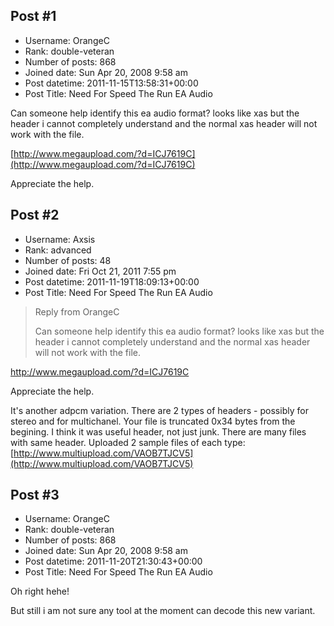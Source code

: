 ## Post #1
- Username: OrangeC
- Rank: double-veteran
- Number of posts: 868
- Joined date: Sun Apr 20, 2008 9:58 am
- Post datetime: 2011-11-15T13:58:31+00:00
- Post Title: Need For Speed The Run EA Audio

Can someone help identify this ea audio format? looks like xas but the header i cannot completely understand and the normal xas header will not work with the file.

[http://www.megaupload.com/?d=ICJ7619C](http://www.megaupload.com/?d=ICJ7619C)

Appreciate the help.
## Post #2
- Username: Axsis
- Rank: advanced
- Number of posts: 48
- Joined date: Fri Oct 21, 2011 7:55 pm
- Post datetime: 2011-11-19T18:09:13+00:00
- Post Title: Need For Speed The Run EA Audio

> Reply from OrangeC
>
> Can someone help identify this ea audio format? looks like xas but the header i cannot completely understand and the normal xas header will not work with the file.

http://www.megaupload.com/?d=ICJ7619C

Appreciate the help.

It's another adpcm variation. There are 2 types of headers - possibly for stereo and for multichanel.
Your file is truncated 0x34 bytes from the begining. 
I think it was useful header, not just junk. There are many files with same header.
Uploaded 2 sample files of each type: [http://www.multiupload.com/VAOB7TJCV5](http://www.multiupload.com/VAOB7TJCV5)
## Post #3
- Username: OrangeC
- Rank: double-veteran
- Number of posts: 868
- Joined date: Sun Apr 20, 2008 9:58 am
- Post datetime: 2011-11-20T21:30:43+00:00
- Post Title: Need For Speed The Run EA Audio

Oh right hehe!

But still i am not sure any tool at the moment can decode this new variant.
